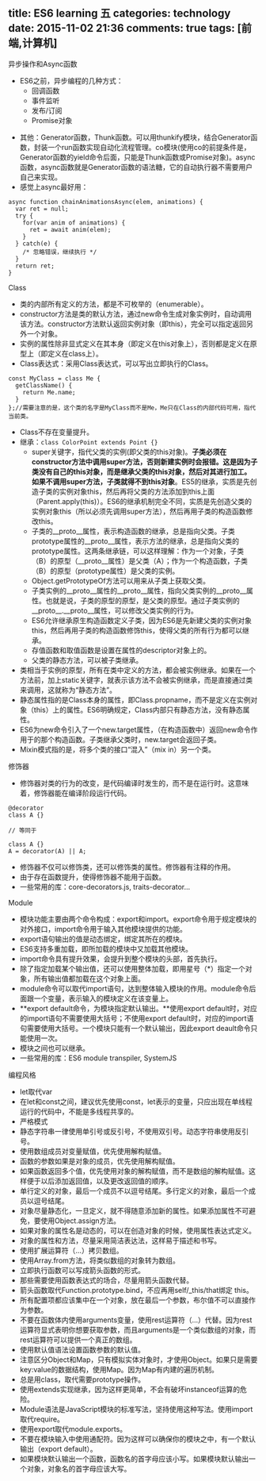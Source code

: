 title: ES6 learning 五
categories: technology
date: 2015-11-02 21:36
comments: true
tags: [前端,计算机]
---
异步操作和Async函数
* ES6之前，异步编程的几种方式：
    * 回调函数
    * 事件监听
    * 发布/订阅
    * Promise对象

<!-- more -->

* 其他：Generator函数，Thunk函数。可以用thunkify模块，结合Generator函数，封装一个run函数实现自动化流程管理。co模块(使用co的前提条件是，Generator函数的yield命令后面，只能是Thunk函数或Promise对象)。async函数，async函数就是Generator函数的语法糖，它的自动执行器不需要用户自己来实现。
* 感觉上async最好用：

~~~
async function chainAnimationsAsync(elem, animations) {
  var ret = null;
  try {
    for(var anim of animations) {
      ret = await anim(elem);
    }
  } catch(e) {
    /* 忽略错误，继续执行 */
  }
  return ret;
}
~~~

Class
* 类的内部所有定义的方法，都是不可枚举的（enumerable）。
* constructor方法是类的默认方法，通过new命令生成对象实例时，自动调用该方法。constructor方法默认返回实例对象（即this），完全可以指定返回另外一个对象。
* 实例的属性除非显式定义在其本身（即定义在this对象上），否则都是定义在原型上（即定义在class上）。
* Class表达式：采用Class表达式，可以写出立即执行的Class。

~~~
const MyClass = class Me {
  getClassName() {
    return Me.name;
  }
};//需要注意的是，这个类的名字是MyClass而不是Me，Me只在Class的内部代码可用，指代当前类。
~~~

* Class不存在变量提升。
* 继承：```class ColorPoint extends Point {}```
    * super关键字，指代父类的实例(即父类的this对象)。**子类必须在constructor方法中调用super方法，否则新建实例时会报错。这是因为子类没有自己的this对象，而是继承父类的this对象，然后对其进行加工。如果不调用super方法，子类就得不到this对象**。ES5的继承，实质是先创造子类的实例对象this，然后再将父类的方法添加到this上面（Parent.apply(this)）。ES6的继承机制完全不同，实质是先创造父类的实例对象this（所以必须先调用super方法），然后再用子类的构造函数修改this。
    * 子类的__proto__属性，表示构造函数的继承，总是指向父类。子类prototype属性的__proto__属性，表示方法的继承，总是指向父类的prototype属性。这两条继承链，可以这样理解：作为一个对象，子类（B）的原型（__proto__属性）是父类（A）；作为一个构造函数，子类（B）的原型（prototype属性）是父类的实例。
    * Object.getPrototypeOf方法可以用来从子类上获取父类。
    * 子类实例的__proto__属性的__proto__属性，指向父类实例的__proto__属性。也就是说，子类的原型的原型，是父类的原型。通过子类实例的__proto__.__proto__属性，可以修改父类实例的行为。
    * ES6允许继承原生构造函数定义子类，因为ES6是先新建父类的实例对象this，然后再用子类的构造函数修饰this，使得父类的所有行为都可以继承。
    * 存值函数和取值函数是设置在属性的descriptor对象上的。
    * 父类的静态方法，可以被子类继承。
* 类相当于实例的原型，所有在类中定义的方法，都会被实例继承。如果在一个方法前，加上static关键字，就表示该方法不会被实例继承，而是直接通过类来调用，这就称为“静态方法”。
* 静态属性指的是Class本身的属性，即Class.propname，而不是定义在实例对象（this）上的属性。ES6明确规定，Class内部只有静态方法，没有静态属性。
* ES6为new命令引入了一个new.target属性，（在构造函数中）返回new命令作用于的那个构造函数。子类继承父类时，new.target会返回子类。
* Mixin模式指的是，将多个类的接口“混入”（mix in）另一个类。

修饰器
* 修饰器对类的行为的改变，是代码编译时发生的，而不是在运行时。这意味着，修饰器能在编译阶段运行代码。

~~~
@decorator
class A {}

// 等同于

class A {}
A = decorator(A) || A;
~~~

* 修饰器不仅可以修饰类，还可以修饰类的属性。修饰器有注释的作用。
* 由于存在函数提升，使得修饰器不能用于函数。
* 一些常用的库：core-decorators.js, traits-decorator...

Module
* 模块功能主要由两个命令构成：export和import。export命令用于规定模块的对外接口，import命令用于输入其他模块提供的功能。
* export语句输出的值是动态绑定，绑定其所在的模块。
* ES6支持多重加载，即所加载的模块中又加载其他模块。
* import命令具有提升效果，会提升到整个模块的头部，首先执行。
* 除了指定加载某个输出值，还可以使用整体加载，即用星号（*）指定一个对象，所有输出值都加载在这个对象上面。
* module命令可以取代import语句，达到整体输入模块的作用。module命令后面跟一个变量，表示输入的模块定义在该变量上。
*  **export default命令，为模块指定默认输出。**使用export default时，对应的import语句不需要使用大括号；不使用export default时，对应的import语句需要使用大括号。一个模块只能有一个默认输出，因此export deault命令只能使用一次。
*  模块之间也可以继承。
*  一些常用的库：ES6 module transpiler, SystemJS

编程风格
* let取代var
* 在let和const之间，建议优先使用const，let表示的变量，只应出现在单线程运行的代码中，不能是多线程共享的。
* 严格模式
* 静态字符串一律使用单引号或反引号，不使用双引号。动态字符串使用反引号。
* 使用数组成员对变量赋值，优先使用解构赋值。
* 函数的参数如果是对象的成员，优先使用解构赋值。
* 如果函数返回多个值，优先使用对象的解构赋值，而不是数组的解构赋值。这样便于以后添加返回值，以及更改返回值的顺序。
* 单行定义的对象，最后一个成员不以逗号结尾。多行定义的对象，最后一个成员以逗号结尾。
* 对象尽量静态化，一旦定义，就不得随意添加新的属性。如果添加属性不可避免，要使用Object.assign方法。
* 如果对象的属性名是动态的，可以在创造对象的时候，使用属性表达式定义。
* 对象的属性和方法，尽量采用简洁表达法，这样易于描述和书写。
* 使用扩展运算符（...）拷贝数组。
* 使用Array.from方法，将类似数组的对象转为数组。
* 立即执行函数可以写成箭头函数的形式。
* 那些需要使用函数表达式的场合，尽量用箭头函数代替。
* 箭头函数取代Function.prototype.bind，不应再用self/_this/that绑定 this。
* 所有配置项都应该集中在一个对象，放在最后一个参数，布尔值不可以直接作为参数。
* 不要在函数体内使用arguments变量，使用rest运算符（...）代替。因为rest运算符显式表明你想要获取参数，而且arguments是一个类似数组的对象，而rest运算符可以提供一个真正的数组。
* 使用默认值语法设置函数参数的默认值。
* 注意区分Object和Map，只有模拟实体对象时，才使用Object。如果只是需要key:value的数据结构，使用Map。因为Map有内建的遍历机制。
* 总是用class，取代需要prototype操作。
* 使用extends实现继承，因为这样更简单，不会有破坏instanceof运算的危险。
* Module语法是JavaScript模块的标准写法，坚持使用这种写法。使用import取代require。
* 使用export取代module.exports。
* 不要在模块输入中使用通配符。因为这样可以确保你的模块之中，有一个默认输出（export default）。
* 如果模块默认输出一个函数，函数名的首字母应该小写。如果模块默认输出一个对象，对象名的首字母应该大写。
    